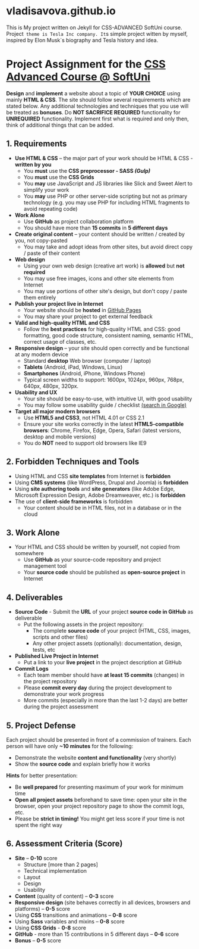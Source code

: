 # vladisavova.github.io
This is My project written on Jekyll for CSS-ADVANCED SoftUni course. 
Project` theme is Tesla Inc company. It`s simple project witten by myself, inspired by Elon Musk`s biography and Tesla history and idea.

# Project Assignment for the [CSS Advanced Course @ SoftUni](https://softuni.bg/trainings/2427/css-advanced-july-2019)

**Design** and **implement** a website about a topic of **YOUR CHOICE** using mainly **HTML & CSS**. The site should follow several requirements which are stated below. Any additional technologies and techniques that you use will be treated as **bonuses**. Do **NOT SACRIFICE REQUIRED** functionality for **UNREQUIRED** functionality. Implement first what is required and only then, think of additional things that can be added.

## **1. Requirements**
* **Use HTML & CSS** – the major part of your work should be HTML & CSS - **written by you**	
	* You **must** use the **CSS preprocessor - SASS _(Gulp)_**
	* You **must** use the **CSS Grids**
	* You **may** use JavaScript and JS libraries like Slick and Sweet Alert to simplify your work
	* You **may** use PHP or other server-side scripting but not as primary technology (e.g. you may use PHP for including HTML fragments to avoid repeating code)
* **Work Alone**
	* Use **GitHub** as project collaboration platform
	* You should have more than **15 commits** in **5 different days**
* **Create original content** – your content should be written / created by you, not copy-pasted
	* You may take and adopt ideas from other sites, but avoid direct copy / paste of their content
* **Web design**
	* Using your own web design (creative art work) is **allowed** but **not required**
	* You may use free images, icons and other site elements from Internet
	* You may use portions of other site's design, but don't copy / paste them entirely
* **Publish your project live in Internet**
	* Your website should be **hosted** in [GitHub Pages](https://pages.github.com/)
	* You may share your project to get external feedback
* **Valid and high-quality HTML and CSS**   
	* Follow the **best practices** for high-quality HTML and CSS: good formatting, good code structure, consistent naming, semantic HTML, correct usage of classes, etc.
* **Responsive design** – your site should open correctly and be functional at any modern device
	* Standard **desktop** Web browser (computer / laptop)
	* **Tablets** (Android, iPad, Windows, Linux)
	* **Smartphones** (Android, iPhone, Windows Phone)
	* Typical screen widths to support: 1600px, 1024px, 960px, 768px, 640px, 480px, 320px.
* **Usability and UX**
	* Your site should be easy-to-use, with intuitive UI, with good usability
	* You may follow some usability guide / checklist [(search in Google)](https://www.google.com/search?q=web+site+usability+checklist)
* **Target all major modern browsers**
	* Use **HTML5 and CSS3**, not HTML 4.01 or CSS 2.1
	* Ensure your site works correctly in the latest **HTML5-compatible browsers**: Chrome, Firefox, Edge, Opera, Safari (latest versions, desktop and mobile versions)
	* You do **NOT** need to support old browsers like IE9

## **2. Forbidden Techniques and Tools**
* Using HTML and CSS **site templates** from Internet is **forbidden**
* Using **CMS systems** (like WordPress, Drupal and Joomla) is **forbidden**
* Using **site authoring tools** and **site generators** (like Adobe Edge, Microsoft Expression Design, Adobe Dreamweaver, etc.) is **forbidden**
* The use of **client-side frameworks** is forbidden
	* Your content should be in HTML files, not in a database or in the cloud

## **3. Work Alone**
* Your HTML and CSS should be written by yourself, not copied from somewhere
	* Use **GitHub** as your source-code repository and project management tool
	* Your **source code** should be published as **open-source project** in Internet

## **4. Deliverables**
* **Source Code** - Submit the **URL** of your project **source code in GitHub** as deliverable
	* Put the following assets in the project repository:
		* The complete **source code** of your project (HTML, CSS, images, scripts and other files)
		* Any other project assets (optionally): documentation, design, tests, etc
* **Published Live Project in Internet**
	* Put a link to your **live project** in the project description at GitHub
* **Commit Logs**
	* Each team member should have **at least 15 commits** (changes) in the project repository
	* Please **commit every day** during the project development to demonstrate your work progress
	* More commits (especially in more than the last 1-2 days) are better during the project assessment

## **5. Project Defense**
Each project should be presented in front of a commission of trainers.
Each person will have only **~10 minutes** for the following:
*	Demonstrate the website **content and functionality** (very shortly)
*	Show the **source code** and explain briefly how it works

**Hints** for better presentation:
*	Be **well prepared** for presenting maximum of your work for minimum time
*	**Open all project assets** beforehand to save time: open your site in the browser, open your project repository page to show the commit logs, etc.
*	Please be **strict in timing!** You might get less score if your time is not spent the right way

## **6. Assessment Criteria (Score)**
*	**Site** – **0-10** score
	- Structure [more than 2 pages]
	- Technical implementation
	- Layout
	- Design
	- Usability
*	**Content** (quality of content) – **0-3** score
*	**Responsive design** (site behaves correctly in all devices, browsers and platforms) –  **0-5** score
* Using **CSS** transitions and animations – **0-8** score
* Using **Sass** variables and mixins – **0-8** score
* Using **CSS Grids** - **0-8** score
*	**GitHub** - more than 15 contributions in 5 different days – **0-6** score
* **Bonus** –  **0-5** score
